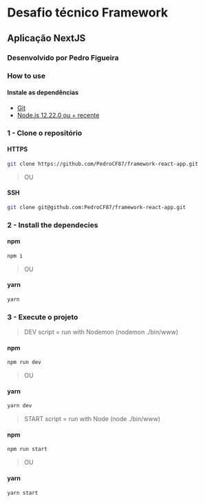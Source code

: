 # Desafio técnico Framework
## Aplicação NextJS

### Desenvolvido por Pedro Figueira

### How to use

#### Instale as dependências

- [Git](https://git-scm.com/book/pt-br/v2/Come%C3%A7ando-Instalando-o-Git)
- [Node.js 12.22.0 ou + recente](https://nodejs.org/en/download/package-manager/)

### 1 - Clone o repositório

#### HTTPS
```bash
git clone https://github.com/PedroCF87/framework-react-app.git
```

> OU
#### SSH
```bash
git clone git@github.com:PedroCF87/framework-react-app.git
```

### 2 - Install the dependecies

#### npm
```bash
npm i
```

> OU
#### yarn
```bash
yarn
```

### 3 - Execute o projeto

> DEV script = run with Nodemon (nodemon ./bin/www)
#### npm
```bash
npm run dev
```

> OU
#### yarn
```bash
yarn dev
```

> START script = run with Node (node ./bin/www)
#### npm
```bash
npm run start
```

> OU
#### yarn
```bash
yarn start
```